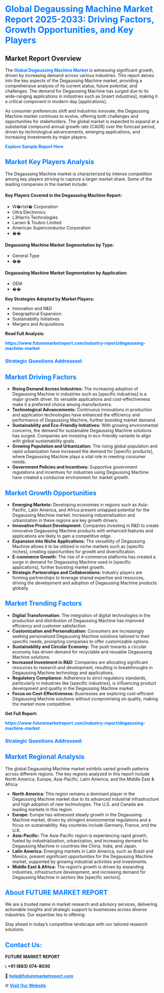 <h1 style="color: #007BFF;">Global Degaussing Machine Market Report 2025-2033: Driving Factors, Growth Opportunities, and Key Players</h1>

<section id="overview">
<h2>Market Report Overview</h2>
<p>The <a href="https://www.futuremarketreport.com/industry-report/degaussing-machine-market" style="color: #007BFF; text-decoration: none;"><strong>Global Degaussing Machine Market</strong></a> is witnessing significant growth, driven by increasing demand across various industries. This report delves into the key aspects of the Degaussing Machine market, providing a comprehensive analysis of its current status, future potential, and challenges. The demand for Degaussing Machine has surged due to its wide-ranging applications in industries such as [insert industries], making it a critical component in modern-day [applications].</p>
<p>As consumer preferences shift and industries innovate, the Degaussing Machine market continues to evolve, offering both challenges and opportunities for stakeholders. The global market is expected to expand at a substantial compound annual growth rate (CAGR) over the forecast period, driven by technological advancements, emerging applications, and increasing investments by major players.</p>
</section>

<section id="overview">
<p><a href="https://www.futuremarketreport.com/request-sample/reportId=117101" style="color: #007BFF; text-decoration: none;"><strong>Explore Sample Report Here</strong></a></p>
</section>

<section id="key-players">
<h2 style="color: #007BFF;">Market Key Players Analysis</h2>
<p>The Degaussing Machine market is characterized by intense competition among key players striving to capture a larger market share. Some of the leading companies in the market include:</p>
<h4>Key Players Covered in the Degaussing Machine Report:</h4>
<ul><li>W�rtsil� Corporation</li><li>Ultra Electronics</li><li>L3Harris Technologies</li><li>Larsen &amp; Toubro Limited</li><li>American Superconductor Corporation</li><li>��</li></ul>
<h4>Degaussing Machine Market Segmentation by Type:</h4>
<ul><li>General Type</li><li>��</li></ul>

<h4>Degaussing Machine Market Segmentation by Application:</h4>
<ul><li>OEM</li><li>��</li></ul>
<p><strong>Key Strategies Adopted by Market Players:</strong></p>
<ul>
<li>Innovation and R&D</li>
<li>Geographical Expansion</li>
<li>Sustainability Initiatives</li>
<li>Mergers and Acquisitions</li>
</ul>
</section>

<section>
<p><strong>Read Full Analysis: </strong></p><a href="https://www.futuremarketreport.com/industry-report/degaussing-machine-market" style="color: #007BFF; text-decoration: none;"><strong>https://www.futuremarketreport.com/industry-report/degaussing-machine-market</strong></a>
<h3 style="color: #007BFF;">Strategic Questions Addressed:</h3>
</section>

<section id="driving-factors">
<h2 style="color: #007BFF;">Market Driving Factors</h2>
<ul>
<li><strong>Rising Demand Across Industries:</strong> The increasing adoption of Degaussing Machine in industries such as [specific industries] is a major growth driver. Its versatile applications and cost-effectiveness make it a preferred choice among manufacturers.</li>
<li><strong>Technological Advancements:</strong> Continuous innovations in production and application technologies have enhanced the efficiency and performance of Degaussing Machine, further boosting market demand.</li>
<li><strong>Sustainability and Eco-Friendly Initiatives:</strong> With growing environmental concerns, the demand for sustainable Degaussing Machine solutions has surged. Companies are investing in eco-friendly variants to align with global sustainability goals.</li>
<li><strong>Growing Population and Urbanization:</strong> The rising global population and rapid urbanization have increased the demand for [specific products], where Degaussing Machine plays a vital role in meeting consumer needs.</li>
<li><strong>Government Policies and Incentives:</strong> Supportive government regulations and incentives for industries using Degaussing Machine have created a conducive environment for market growth.</li>
</ul>
</section>

<section id="growth-opportunities">
<h2 style="color: #007BFF;">Market Growth Opportunities</h2>
<ul>
<li><strong>Emerging Markets:</strong> Developing economies in regions such as Asia-Pacific, Latin America, and Africa present untapped potential for the Degaussing Machine market. Increasing industrialization and urbanization in these regions are key growth drivers.</li>
<li><strong>Innovative Product Development:</strong> Companies investing in R&D to create innovative Degaussing Machine products with enhanced features and applications are likely to gain a competitive edge.</li>
<li><strong>Expansion into Niche Applications:</strong> The versatility of Degaussing Machine allows it to be utilized in niche markets such as [specific niches], creating opportunities for growth and diversification.</li>
<li><strong>E-commerce Growth:</strong> The rise of e-commerce platforms has created a surge in demand for Degaussing Machine used in [specific applications], further boosting market growth.</li>
<li><strong>Strategic Partnerships and Collaborations:</strong> Industry players are forming partnerships to leverage shared expertise and resources, driving the development and adoption of Degaussing Machine products globally.</li>
</ul>
</section>

<section id="trending-factors">
<h2 style="color: #007BFF;">Market Trending Factors</h2>
<ul>
<li><strong>Digital Transformation:</strong> The integration of digital technologies in the production and distribution of Degaussing Machine has improved efficiency and customer satisfaction.</li>
<li><strong>Customization and Personalization:</strong> Consumers are increasingly seeking personalized Degaussing Machine solutions tailored to their specific needs, prompting companies to offer customizable options.</li>
<li><strong>Sustainability and Circular Economy:</strong> The push towards a circular economy has driven demand for recyclable and reusable Degaussing Machine solutions.</li>
<li><strong>Increased Investment in R&D:</strong> Companies are allocating significant resources to research and development, resulting in breakthroughs in Degaussing Machine technology and applications.</li>
<li><strong>Regulatory Compliance:</strong> Adherence to strict regulatory standards, particularly in industries like [specific industries], is influencing product development and quality in the Degaussing Machine market.</li>
<li><strong>Focus on Cost-Effectiveness:</strong> Businesses are exploring cost-efficient Degaussing Machine solutions without compromising on quality, making the market more competitive.</li>
</ul>
</section>

<section>
<p><strong>Get Full Report: </strong></p><a href="https://www.futuremarketreport.com/industry-report/degaussing-machine-market" style="color: #007BFF; text-decoration: none;"><strong>https://www.futuremarketreport.com/industry-report/degaussing-machine-market</strong></a>
<h3 style="color: #007BFF;">Strategic Questions Addressed:</h3>
</section>


<section id="regional-analysis">
<h2 style="color: #007BFF;">Market Regional Analysis</h2>
<p>The global Degaussing Machine market exhibits varied growth patterns across different regions. The key regions analyzed in this report include North America, Europe, Asia-Pacific, Latin America, and the Middle East & Africa:</p>
<ul>
<li><strong>North America:</strong> This region remains a dominant player in the Degaussing Machine market due to its advanced industrial infrastructure and high adoption of new technologies. The U.S. and Canada are leading markets in this region.</li>
<li><strong>Europe:</strong> Europe has witnessed steady growth in the Degaussing Machine market, driven by stringent environmental regulations and a focus on sustainability. Key countries include Germany, France, and the U.K.</li>
<li><strong>Asia-Pacific:</strong> The Asia-Pacific region is experiencing rapid growth, fueled by industrialization, urbanization, and increasing demand for Degaussing Machine in countries like China, India, and Japan.</li>
<li><strong>Latin America:</strong> Emerging markets in Latin America, such as Brazil and Mexico, present significant opportunities for the Degaussing Machine market, supported by growing industrial activities and investments.</li>
<li><strong>Middle East & Africa:</strong> The region’s growth is driven by expanding industries, infrastructure development, and increasing demand for Degaussing Machine in sectors like [specific sectors].</li>
</ul>
</section>

<footer>
<h2 style="color: #007BFF;">About FUTURE MARKET REPORT</h2>
<p>We are a trusted name in market research and advisory services, delivering actionable insights and strategic support to businesses across diverse industries. Our expertise lies in offering:</p>

<p>Stay ahead in today’s competitive landscape with our tailored research solutions.</p>

<h2 style="color: #007BFF;">Contact Us:</h2>
<p><strong>FUTURE MARKET REPORT</strong></p>
<p>📞 <strong>+91 (883) 074-8030</strong></p>
<p>📧 <strong><a href="mailto:help@futuremarketreport.com" style="color: #007BFF;">help@futuremarketreport.com</a></strong></p>
<p>🌐 <strong><a href="https://www.futuremarketreport.com/" style="color: #007BFF;">Visit Our Website</a></strong></p>
</footer>